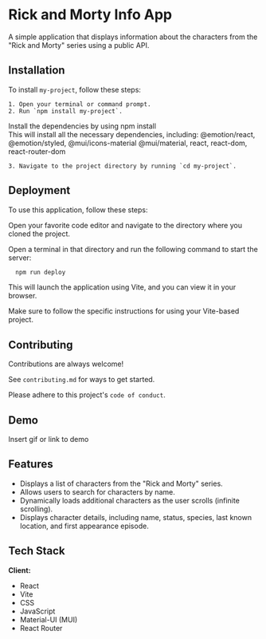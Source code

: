 # Rick and Morty Info App

A simple application that displays information about the characters from the "Rick and Morty" series using a public API.

## Installation

To install `my-project`, follow these steps:

    1. Open your terminal or command prompt.
    2. Run `npm install my-project`.

Install the dependencies by using npm install  
This will install all the necessary dependencies, including:
@emotion/react, @emotion/styled, @mui/icons-material
@mui/material, react, react-dom, react-router-dom

    3. Navigate to the project directory by running `cd my-project`.

## Deployment

To use this application, follow these steps:

Open your favorite code editor and navigate to the directory where you cloned the project.

Open a terminal in that directory and run the following command to start the server:

```bash
  npm run deploy
```

This will launch the application using Vite, and you can view it in your browser.

Make sure to follow the specific instructions for using your Vite-based project.

## Contributing

Contributions are always welcome!

See `contributing.md` for ways to get started.

Please adhere to this project's `code of conduct`.

## Demo

Insert gif or link to demo

## Features

- Displays a list of characters from the "Rick and Morty" series.
- Allows users to search for characters by name.
- Dynamically loads additional characters as the user scrolls (infinite scrolling).
- Displays character details, including name, status, species, last known location, and first appearance episode.

## Tech Stack

**Client:**

- React
- Vite
- CSS
- JavaScript
- Material-UI (MUI)
- React Router
